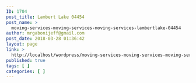 ```yaml
---
ID: 1704
post_title: Lambert Lake 04454
post_name: >
  moving-services-moving-services-moving-services-lambertlake-04454
author: mrgabonijeff@gmail.com
post_date: 2018-03-28 01:36:42
layout: page
link: >
  http://localhost/wordpress/moving-services-moving-services-moving-services-lambertlake-04454/
published: true
tags: [ ]
categories: [ ]
---
```

